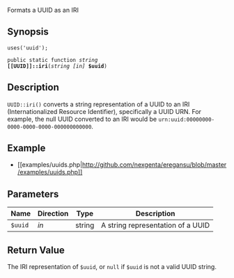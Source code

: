 Formats a UUID as an IRI

## Synopsis

<code>uses('uuid');</code>

<code>public static function <i>string</i> <b>[[UUID]]::iri</b>(<i>string</i> <i>[in]</i> <b>$uuid</b>)</code>

## Description

`UUID::iri()` converts a string representation of a UUID to an IRI (Internationalized Resource Identifier), specifically a UUID URN. For example, the null UUID converted to an IRI would be `urn:uuid:00000000-0000-0000-0000-000000000000`.

## Example

* [[examples/uuids.php|http://github.com/nexgenta/eregansu/blob/master/examples/uuids.php]]

## Parameters

<table>
  <thead>
    <tr>
      <th>Name</th>
      <th>Direction</th>
      <th>Type</th>
      <th>Description</th>
    </tr>
  </thead>
  <tbody>
    <tr>
      <td><code>$uuid</code>
      <td><i>in</i></td>
      <td>string</td>
      <td>
A string representation of a UUID
      </td>
    </tr>
  </tbody>
</table>

## Return Value

The IRI representation of `$uuid`, or `null` if `$uuid` is not a valid UUID string.

